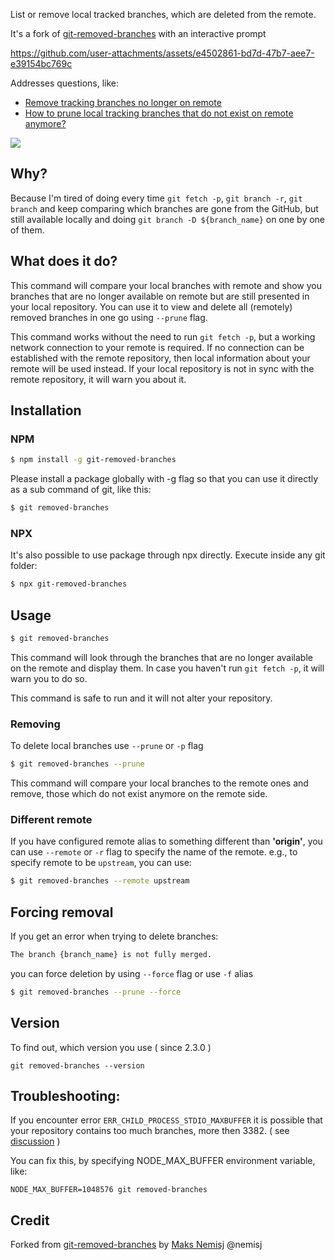 List or remove local tracked branches, which are deleted from the remote.

It's a fork of [git-removed-branches](https://github.com/nemisj/git-removed-branches) with an interactive prompt

https://github.com/user-attachments/assets/e4502861-bd7d-47b7-aee7-e39154bc769c

Addresses questions, like:

- [Remove tracking branches no longer on remote](https://stackoverflow.com/questions/7726949/remove-tracking-branches-no-longer-on-remote)
- [How to prune local tracking branches that do not exist on remote anymore?](https://stackoverflow.com/questions/13064613/how-to-prune-local-tracking-branches-that-do-not-exist-on-remote-anymore/30494276#30494276)

![](https://github.com/patik/git-removed-branches/blob/master/usage.gif)


## Why?

Because I'm tired of doing every time `git fetch -p`, `git branch -r`, `git branch` and keep comparing which branches are gone from the GitHub, but still available locally and doing `git branch -D ${branch_name}` on one by one of them.

## What does it do?

This command will compare your local branches with remote and show you branches that are no longer available on remote but are still presented in your local repository. You can use it to view and delete all (remotely) removed branches in one go using `--prune` flag.

This command works without the need to run `git fetch -p`, but a working network connection to your remote is required. If no connection can be established with the remote repository, then local information about your remote will be used instead. If your local repository is not in sync with the remote repository, it will warn you about it.

## Installation

### NPM

```bash
$ npm install -g git-removed-branches
```

Please install a package globally with -g flag so that you can use it directly as a sub command of git, like this:

```bash
$ git removed-branches
```

### NPX

It's also possible to use package through npx directly. Execute inside any git folder:

```bash
$ npx git-removed-branches
```

## Usage

```bash
$ git removed-branches
```

This command will look through the branches that are no longer available on the remote and display them.
In case you haven't run `git fetch -p`, it will warn you to do so.

This command is safe to run and it will not alter your repository.

### Removing

To delete local branches use `--prune` or `-p` flag

```bash
$ git removed-branches --prune
```

This command will compare your local branches to the remote ones and remove, those which do not exist anymore on the remote side.

### Different remote

If you have configured remote alias to something different than **'origin'**, you can use `--remote` or `-r` flag to specify the name of the remote. e.g., to specify remote to be `upstream`, you can use:

```bash
$ git removed-branches --remote upstream
```

## Forcing removal

If you get an error when trying to delete branches:

```bash
The branch {branch_name} is not fully merged.
```

you can force deletion by using `--force` flag or use `-f` alias

```bash
$ git removed-branches --prune --force
```

## Version

To find out, which version you use ( since 2.3.0 )

```
git removed-branches --version
```

## Troubleshooting:

If you encounter error `ERR_CHILD_PROCESS_STDIO_MAXBUFFER` it is possible that your repository contains too much branches, more then 3382. ( see [discussion](https://github.com/patik/git-removed-branches/issues/11) )

You can fix this, by specifying NODE_MAX_BUFFER environment variable, like:

```
NODE_MAX_BUFFER=1048576 git removed-branches
```

## Credit

Forked from [git-removed-branches](https://github.com/nemisj/git-removed-branches) by [Maks Nemisj](https://github.com/nemisj) @nemisj
